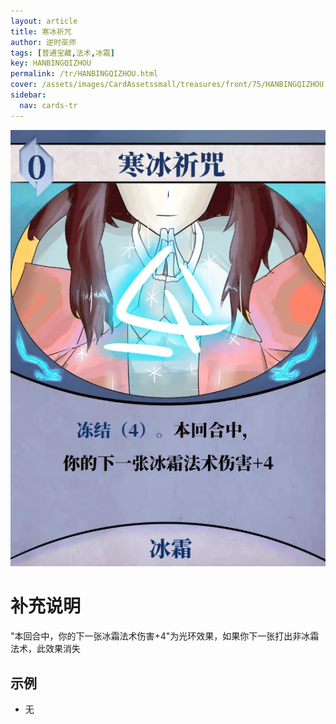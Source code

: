 ```yaml
---
layout: article
title: 寒冰祈咒
author: 逆时巫师
tags: [普通宝藏,法术,冰霜]
key: HANBINGQIZHOU
permalink: /tr/HANBINGQIZHOU.html
cover: /assets/images/CardAssetssmall/treasures/front/75/HANBINGQIZHOU.webp
sidebar:
  nav: cards-tr
---
```

![](/assets/images/CardAssets/treasures/front/75/HANBINGQIZHOU.webp)

# 补充说明

"本回合中，你的下一张冰霜法术伤害+4"为光环效果，如果你下一张打出非冰霜法术，此效果消失

## 示例

* 无